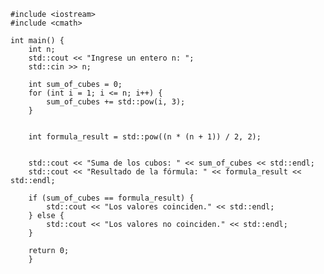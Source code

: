 
    
    #include <iostream>
    #include <cmath>

    int main() {
        int n;
        std::cout << "Ingrese un entero n: ";
        std::cin >> n;
    
        int sum_of_cubes = 0;
        for (int i = 1; i <= n; i++) {
            sum_of_cubes += std::pow(i, 3);
        }

    
        int formula_result = std::pow((n * (n + 1)) / 2, 2);

    
        std::cout << "Suma de los cubos: " << sum_of_cubes << std::endl;
        std::cout << "Resultado de la fórmula: " << formula_result << std::endl;

        if (sum_of_cubes == formula_result) {
            std::cout << "Los valores coinciden." << std::endl;
        } else {
            std::cout << "Los valores no coinciden." << std::endl;
        }

        return 0;
        }


